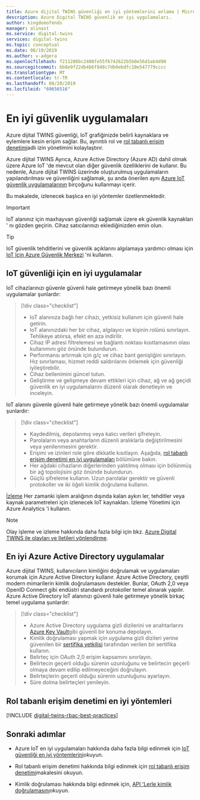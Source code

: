 ```yaml
---
title: Azure dijital TWINS güvenliği en iyi yöntemlerini anlama | Microsoft Docs
description: Azure Digital TWINS güvenlik en iyi uygulamaları.
author: kingdomofends
manager: alinast
ms.service: digital-twins
services: digital-twins
ms.topic: conceptual
ms.date: 08/19/2019
ms.author: v-adgera
ms.openlocfilehash: f211206bc2408fe55f6742622b5b0e56d1ab4d90
ms.sourcegitcommit: bb8e9f22db4b6f848c7db0ebdfc10e547779cccc
ms.translationtype: MT
ms.contentlocale: tr-TR
ms.lasthandoff: 08/20/2019
ms.locfileid: "69656516"
---
```

# <a name="security-best-practices"></a>En iyi güvenlik uygulamaları

Azure dijital TWINS güvenliği, IoT grafiğinizde belirli kaynaklara ve eylemlere kesin erişim sağlar. Bu, ayrıntılı rol ve [rol tabanlı erişim denetimi](./security-role-based-access-control.md)adlı izin yönetimini kolaylaştırır.

Azure dijital TWINS Ayrıca, Azure Active Directory (Azure AD) dahil olmak üzere Azure IoT 'de mevcut olan diğer güvenlik özelliklerini de kullanır. Bu nedenle, Azure dijital TWINS üzerinde oluşturulmuş uygulamaların yapılandırılması ve güvenliğini sağlamak, şu anda önerilen aynı [Azure IoT güvenlik uygulamalarının](../iot-fundamentals/iot-security-best-practices.md) birçoğunu kullanmayı içerir.

Bu makalede, izlenecek başlıca en iyi yöntemler özetlenmektedir.

> [!IMPORTANT]
> IoT alanınız için maxhayvan güvenliği sağlamak üzere ek güvenlik kaynakları ' nı gözden geçirin. Cihaz satıcılarınızı eklediğinizden emin olun.

> [!TIP]
> IoT güvenlik tehditlerini ve güvenlik açıklarını algılamaya yardımcı olması için [IoT Için Azure Güvenlik Merkezi](https://docs.microsoft.com/azure/asc-for-iot/) 'ni kullanın.

## <a name="iot-security-best-practices"></a>IoT güvenliği için en iyi uygulamalar

IoT cihazlarınızı güvenle güvenli hale getirmeye yönelik bazı önemli uygulamalar şunlardır:

> [!div class="checklist"]
> * IoT alanınıza bağlı her cihazı, yetkisiz kullanım için güvenli hale getirin.
> * IoT alanınızdaki her bir cihaz, algılayıcı ve kişinin rolünü sınırlayın. Tehlikeye atılırsa, efekt en aza indirilir.
> * Cihaz IP adresi filtrelemesi ve bağlantı noktası kısıtlamasının olası kullanımını göz önünde bulundurun.
> * Performansı artırmak için g/ç ve cihaz bant genişliğini sınırlayın. Hız sınırlaması, hizmet reddi saldırılarını önlemek için güvenliği iyileştirebilir.
> * Cihaz bellenimini güncel tutun.
> * Geliştirme ve gelişmeye devam ettikleri için cihaz, ağ ve ağ geçidi güvenlik en iyi uygulamalarını düzenli olarak denetleyin ve inceleyin.

IoT alanını güvenle güvenli hale getirmeye yönelik bazı önemli uygulamalar şunlardır:

> [!div class="checklist"]
> * Kaydedilmiş, depolanmış veya kalıcı verileri şifreleyin.
> * Parolaların veya anahtarların düzenli aralıklarla değiştirilmesini veya yenilenmesini gerektir.
> * Erişimi ve izinleri role göre dikkatle kısıtlayın. Aşağıda, [rol tabanlı erişim denetimi en iyi uygulamaları](#rbac) bölümüne bakın.
> * Her ağdaki cihazların diğerlerinden yalıtılmış olması için bölünmüş bir ağ topolojisini göz önünde bulundurun.
> * Güçlü şifreleme kullanın. Uzun parolalar gerektir ve güvenli protokoller ve iki öğeli kimlik doğrulama kullanın.

[İzleme](./how-to-configure-monitoring.md) Her zamanki işlem aralığının dışında kalan aykırı ler, tehditler veya kaynak parametreleri için izlenecek IoT kaynakları. İzleme Yönetimi için Azure Analytics 'i kullanın.

> [!NOTE]
> Olay işleme ve izleme hakkında daha fazla bilgi için bkz. [Azure Digital TWINS ile olayları ve Iletileri yönlendirme](./concepts-events-routing.md).

## <a name="azure-active-directory-best-practices"></a>En iyi Azure Active Directory uygulamalar

Azure dijital TWINS, kullanıcıların kimliğini doğrulamak ve uygulamaları korumak için Azure Active Directory kullanır. Azure Active Directory, çeşitli modern mimarilerin kimlik doğrulamasını destekler. Bunlar, OAuth 2,0 veya OpenID Connect gibi endüstri standardı protokoller temel alınarak yapılır. Azure Active Directory IoT alanınızı güvenli hale getirmeye yönelik birkaç temel uygulama şunlardır:

> [!div class="checklist"]
> * Azure Active Directory uygulama gizli dizilerini ve anahtarlarını [Azure Key Vault](https://azure.microsoft.com/services/key-vault/)gibi güvenli bir konuma depolayın.
> * Kimlik doğrulaması yapmak için uygulama gizli dizileri yerine güvenilen bir [sertifika yetkilisi](../active-directory/authentication/active-directory-certificate-based-authentication-get-started.md) tarafından verilen bir sertifika kullanın.
> * Belirteç için OAuth 2,0 erişim kapsamını sınırlayın.
> * Belirtecin geçerli olduğu sürenin uzunluğunu ve belirtecin geçerli olmaya devam edilip edilmeyeceğini doğrulayın.
> * Belirteçlerin geçerli olduğu sürenin uzunluğunu ayarlayın.
> * Süre dolma belirteçleri yenileyin.

<div id="rbac"></div>

## <a name="role-based-access-control-best-practices"></a>Rol tabanlı erişim denetimi en iyi yöntemleri

[!INCLUDE [digital-twins-rbac-best-practices](../../includes/digital-twins-rbac-best-practices.md)]

## <a name="next-steps"></a>Sonraki adımlar

* Azure IoT en iyi uygulamaları hakkında daha fazla bilgi edinmek için [IoT güvenliği en iyi yöntemlerini](../iot-fundamentals/iot-security-best-practices.md)okuyun.

* Rol tabanlı erişim denetimi hakkında bilgi edinmek için [rol tabanlı erişim denetimi](./security-role-based-access-control.md)makalesini okuyun.

* Kimlik doğrulaması hakkında bilgi edinmek için, [API 'Lerle kimlik doğrulamasını](./security-authenticating-apis.md)okuyun.
